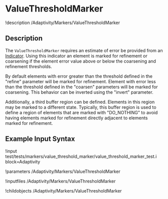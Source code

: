 
# ValueThresholdMarker
!description /Adaptivity/Markers/ValueThresholdMarker

## Description
The `ValueThresholdMarker` requires an estimate of error
be provided from an [Indicator](/Indicators/Overview.md). Using this
indicator an element is marked for refinement or coarsening if the
element error value above or below the coarsening and refinement
thresholds.

By default elements with error greater than the threshold defined in
the "refine" parameter will be marked for refinement. Element with
error less than the threshold defined in the "coarsen" parameters will
be marked for coarsening. This behavior can be inverted using the
"invert" parameter.

Additionally, a third buffer region can be defined. Elements in this
region may be marked to a different state. Typically, this buffer
region is used to define a region of elements that are marked with
"DO_NOTHING" to avoid having elements marked for refinement directly
adjacent to elements marked for refinement.

## Example Input Syntax
!input test/tests/markers/value_threshold_marker/value_threshold_marker_test.i block=Adaptivity

!parameters /Adaptivity/Markers/ValueThresholdMarker

!inputfiles /Adaptivity/Markers/ValueThresholdMarker

!childobjects /Adaptivity/Markers/ValueThresholdMarker
